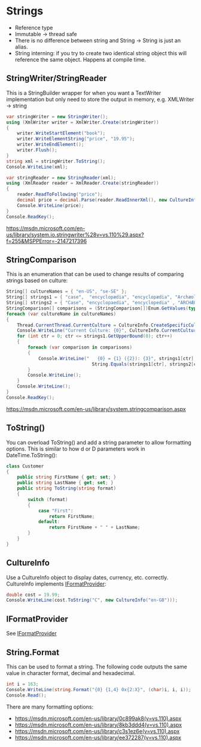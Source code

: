 # Strings

- Reference type
- Immutable -> thread safe
- There is no difference between string and String -> String is just an alias.
- String interning: if you try to create two identical string object this will reference the same object. Happens at compile time.


## StringWriter/StringReader

This is a StringBuilder wrapper for when you want a TextWriter implementation but only need to store the output in memory, e.g. XMLWriter -> string


```csharp
var stringWriter = new StringWriter();
using (XmlWriter writer = XmlWriter.Create(stringWriter))
{
    writer.WriteStartElement("book");
    writer.WriteElementString("price", "19.95");
    writer.WriteEndElement();
    writer.Flush();
}
string xml = stringWriter.ToString();
Console.WriteLine(xml);

var stringReader = new StringReader(xml);
using (XmlReader reader = XmlReader.Create(stringReader))
{
    reader.ReadToFollowing("price");
    decimal price = decimal.Parse(reader.ReadInnerXml(), new CultureInfo("en-GB"));
    Console.WriteLine(price);
}
Console.ReadKey();
```

https://msdn.microsoft.com/en-us/library/system.io.stringwriter%28v=vs.110%29.aspx?f=255&MSPPError=-2147217396


## StringComparison

This is an enumeration that can be used to change results of comparing strings based on culture:


```csharp
String[] cultureNames = { "en-US", "se-SE" };
String[] strings1 = { "case",  "encyclopædia", "encyclopædia", "Archæology" };
String[] strings2 = { "Case", "encyclopaedia", "encyclopedia" , "ARCHÆOLOGY" };
StringComparison[] comparisons = (StringComparison[])Enum.GetValues(typeof(StringComparison));
foreach (var cultureName in cultureNames)
{
    Thread.CurrentThread.CurrentCulture = CultureInfo.CreateSpecificCulture(cultureName);
    Console.WriteLine("Current Culture: {0}", CultureInfo.CurrentCulture.Name);
    for (int ctr = 0; ctr <= strings1.GetUpperBound(0); ctr++)
    {
        foreach (var comparison in comparisons)
        {
            Console.WriteLine("   {0} = {1} ({2}): {3}", strings1[ctr], strings2[ctr], comparison,
                                String.Equals(strings1[ctr], strings2[ctr], comparison));
        }
        Console.WriteLine();
    }
    Console.WriteLine();
}
Console.ReadKey();
```

https://msdn.microsoft.com/en-us/library/system.stringcomparison.aspx


## ToString()

You can overload ToString() and add a string parameter to allow formatting options. This is similar to how d or D parameters work in DateTime.ToString():

```csharp
class Customer
{
    public string FirstName { get; set; }
    public string LastName { get; set; }
    public string ToString(string format)
    {
        switch (format)
        {
            case "First":
                return FirstName;
            default:
                return FirstName + " " + LastName;
        }
    }
}
```

## CultureInfo

Use a CultureInfo object to display dates, currency, etc. correctly. CultureInfo implements [IFormatProvider](../Interfaces/IFormatProvider%20&%20ICustomFormatter.md):


```csharp
double cost = 19.99;
Console.WriteLine(cost.ToString("C", new CultureInfo("en-GB")));
```


## IFormatProvider
See [IFormatProvider](../Interfaces/IFormatProvider%20&%20ICustomFormatter.md)


## String.Format
This can be used to format a string. The following code outputs the same value in character format, decimal and hexadecimal. 

```csharp
int i = 163;
Console.WriteLine(string.Format("{0} {1,4} 0x{2:X}", (char)i, i, i));
Console.Read();
```

There are many formatting options:
- https://msdn.microsoft.com/en-us/library/0c899ak8(v=vs.110).aspx
- https://msdn.microsoft.com/en-us/library/8kb3ddd4(v=vs.110).aspx
- https://msdn.microsoft.com/en-us/library/c3s1ez6e(v=vs.110).aspx
- https://msdn.microsoft.com/en-us/library/ee372287(v=vs.110).aspx


<!--stackedit_data:
eyJoaXN0b3J5IjpbMTk5MDA5OTg4NCwxNzEyNTI1MTY5XX0=
-->